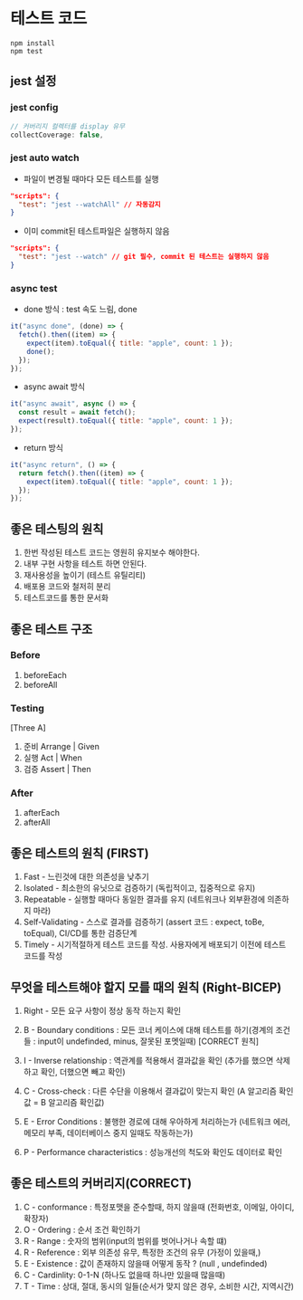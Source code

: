 # 테스트 코드

```
npm install
npm test
```

## jest 설정

### jest config

```js
// 커버리지 컬렉터를 display 유무
collectCoverage: false,
```

### jest auto watch

- 파일이 변경될 때마다 모든 테스트를 실행

```json
"scripts": {
  "test": "jest --watchAll" // 자동감지
}
```

- 이미 commit된 테스트파일은 실행하지 않음

```json
"scripts": {
  "test": "jest --watch" // git 필수, commit 된 테스트는 실행하지 않음
}
```

### async test

- done 방식 : test 속도 느림, done

```js
it("async done", (done) => {
  fetch().then((item) => {
    expect(item).toEqual({ title: "apple", count: 1 });
    done();
  });
});
```

- async await 방식

```js
it("async await", async () => {
  const result = await fetch();
  expect(result).toEqual({ title: "apple", count: 1 });
});
```

- return 방식

```js
it("async return", () => {
  return fetch().then((item) => {
    expect(item).toEqual({ title: "apple", count: 1 });
  });
});
```

## 좋은 테스팅의 원칙

1. 한번 작성된 테스트 코드는 영원히 유지보수 해야한다.
2. 내부 구현 사항을 테스트 하면 안된다.
3. 재사용성을 높이기 (테스트 유틸리티)
4. 배포용 코드와 철저히 분리
5. 테스트코드를 통한 문서화

## 좋은 테스트 구조

### Before

1. beforeEach
2. beforeAll

### Testing

[Three A]

1. 준비 Arrange | Given
2. 실행 Act | When
3. 검증 Assert | Then

### After

1. afterEach
2. afterAll

## 좋은 테스트의 원칙 (FIRST)

1. Fast - 느린것에 대한 의존성을 낮추기
2. Isolated - 최소한의 유닛으로 검증하기 (독립적이고, 집중적으로 유지)
3. Repeatable - 실행할 때마다 동일한 결과를 유지 (네트워크나 외부환경에 의존하지 마라)
4. Self-Validating - 스스로 결과를 검증하기 (assert 코드 : expect, toBe, toEqual), CI/CD를 통한 검증단계
5. Timely - 시기적절하게 테스트 코드를 작성. 사용자에게 배포되기 이전에 테스트 코드를 작성

## 무엇을 테스트해야 할지 모를 때의 원칙 (Right-BICEP)

1. Right - 모든 요구 사항이 정상 동작 하는지 확인

2. B - Boundary conditions : 모든 코너 케이스에 대해 테스트를 하기(경계의 조건들 : input이 undefinded, minus, 잘못된 포멧일때)
   [CORRECT 원칙]

3. I - Inverse relationship : 역관계를 적용해서 결과값을 확인 (추가를 했으면 삭제하고 확인, 더했으면 빼고 확인)

4. C - Cross-check : 다른 수단을 이용해서 결과값이 맞는지 확인 (A 알고리즘 확인값 = B 알고리즘 확인값)

5. E - Error Conditions : 불행한 경로에 대해 우아하게 처리하는가 (네트워크 에러, 메모리 부족, 데이터베이스 중지 일때도 작동하는가)

6. P - Performance characteristics : 성능개선의 척도와 확인도 데이터로 확인

## 좋은 테스트의 커버리지(CORRECT)

1. C - conformance : 특정포맷을 준수할때, 하지 않을때 (전화번호, 이메일, 아이디, 확장자)
2. O - Ordering : 순서 조건 확인하기
3. R - Range : 숫자의 범위(input의 범위를 벗어나거나 속할 떄)
4. R - Reference : 외부 의존성 유무, 특정한 조건의 유무 (가정이 있을때,)
5. E - Existence : 값이 존재하지 않을때 어떻게 동작 ? (null , undefinded)
6. C - Cardinlity: 0-1-N (하나도 없을때 하나만 있을때 많을때)
7. T - Time : 상대, 절대, 동시의 일들(순서가 맞지 않은 경우, 소비한 시간, 지역시간)
